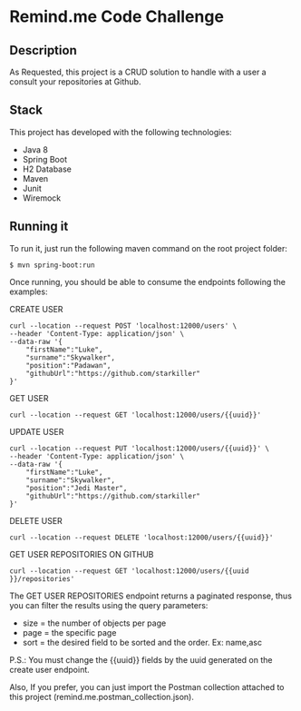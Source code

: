 # Remind.me Code Challenge

## Description
As Requested, this project is a CRUD solution to handle with a user a consult your repositories at Github.

## Stack
This project has developed with the following technologies:
- Java 8
- Spring Boot
- H2 Database
- Maven
- Junit
- Wiremock

## Running it
To run it, just run the following maven command on the root project folder:

```shell script
$ mvn spring-boot:run
```

Once running, you should be able to consume the endpoints following the examples:

CREATE USER
```shell script
curl --location --request POST 'localhost:12000/users' \
--header 'Content-Type: application/json' \
--data-raw '{
	"firstName":"Luke",
	"surname":"Skywalker",
	"position":"Padawan",
	"githubUrl":"https://github.com/starkiller"
}'
```

GET USER

```shell script
curl --location --request GET 'localhost:12000/users/{{uuid}}'
```

UPDATE USER

```shell script
curl --location --request PUT 'localhost:12000/users/{{uuid}}' \
--header 'Content-Type: application/json' \
--data-raw '{
	"firstName":"Luke",
	"surname":"Skywalker",
	"position":"Jedi Master",
	"githubUrl":"https://github.com/starkiller"
}'
```

DELETE USER

```shell script
curl --location --request DELETE 'localhost:12000/users/{{uuid}}'
```

GET USER REPOSITORIES ON GITHUB

```shell script
curl --location --request GET 'localhost:12000/users/{{uuid
}}/repositories'
```

The GET USER REPOSITORIES endpoint returns a paginated response, thus you can filter the results using the query parameters:
- size = the number of objects per page
- page = the specific page
- sort = the desired field to be sorted and the order. Ex: name,asc

P.S.: You must change the {{uuid}} fields by the uuid generated on the create user endpoint.

Also, If you prefer, you can just import the Postman collection attached to this project (remind.me.postman_collection.json).
